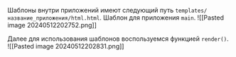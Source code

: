 Шаблоны внутри приложений имеют следующий путь `templates/название_приложения/html.html`.
Шаблон для приложения `main`.
![[Pasted image 20240512202752.png]]

Далее для использования шаблонов воспользуемся функцией `render()`.
![[Pasted image 20240512202831.png]]
